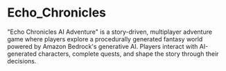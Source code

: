 # Echo_Chronicles
"Echo Chronicles AI Adventure" is a story-driven, multiplayer adventure game where players explore a procedurally generated fantasy world powered by Amazon Bedrock's generative AI. Players interact with AI-generated characters, complete quests, and shape the story through their decisions. 
